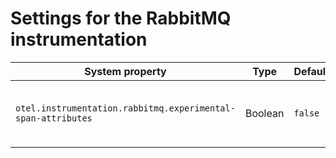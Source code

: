 # Settings for the RabbitMQ instrumentation

| System property                                              | Type    | Default | Description                                         |
| ------------------------------------------------------------ | ------- | ------- | --------------------------------------------------- |
| `otel.instrumentation.rabbitmq.experimental-span-attributes` | Boolean | `false` | Enable the capture of experimental span attributes. |
